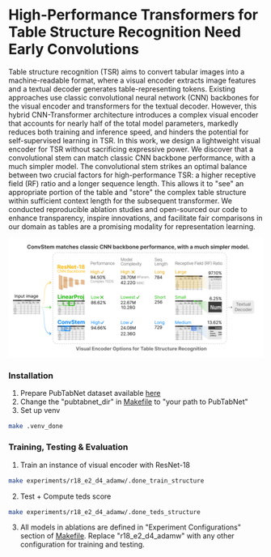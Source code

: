 # High-Performance Transformers for Table Structure Recognition Need Early Convolutions

Table structure recognition (TSR) aims to convert tabular images into a machine-readable format, where a visual encoder extracts image features and a textual decoder generates table-representing tokens. Existing approaches use classic convolutional neural network (CNN) backbones for the visual encoder and transformers for the textual decoder. However, this hybrid CNN-Transformer architecture introduces a complex visual encoder that accounts for nearly half of the total model parameters, markedly reduces both training and inference speed, and hinders the potential for self-supervised learning in TSR. In this work, we design a lightweight visual encoder for TSR without sacrificing expressive power. We discover that a convolutional stem can match classic CNN backbone performance, with a much simpler model. The convolutional stem strikes an optimal balance between two crucial factors for high-performance TSR: a higher receptive field (RF) ratio and a longer sequence length. This allows it to "see" an appropriate portion of the table and "store" the complex table structure within sufficient context length for the subsequent transformer. We conducted reproducible ablation studies and open-sourced our code to enhance transparency, inspire innovations, and facilitate fair comparisons in our domain as tables are a promising modality for representation learning.
<p align="center">
    <img src="imgs/pipeline.png" alt="drawing" width="600"/>
</p>

### Installation
1. Prepare PubTabNet dataset available [here](https://github.com/ibm-aur-nlp/PubTabNet/tree/master#getting-data)
2. Change the "pubtabnet_dir" in [Makefile](./Makefile) to "your path to PubTabNet"
3. Set up venv
```bash
make .venv_done
```

### Training, Testing & Evaluation
1. Train an instance of visual encoder with ResNet-18
```bash
make experiments/r18_e2_d4_adamw/.done_train_structure
```
2. Test + Compute teds score
```bash
make experiments/r18_e2_d4_adamw/.done_teds_structure
```
3. All models in ablations are defined in "Experiment Configurations" section of [Makefile](./Makefile). Replace "r18_e2_d4_adamw" with any other configuration for training and testing.

